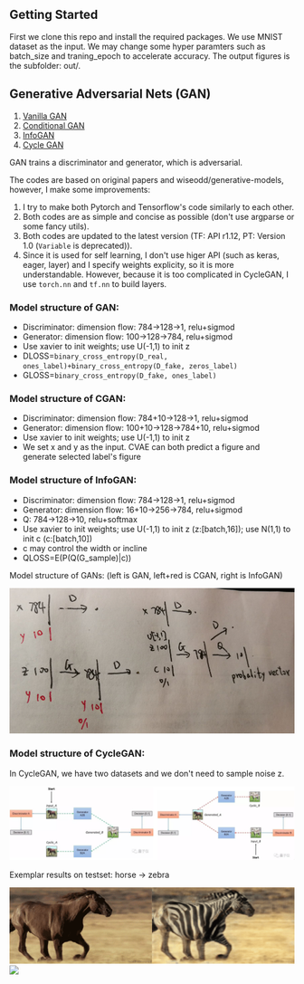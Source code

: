 ## Getting Started
First we clone this repo and install the required packages. We use MNIST dataset as the input. We may change some hyper paramters such as batch_size and traning_epoch to accelerate accuracy. The output figures is the subfolder: out/.

## Generative Adversarial Nets (GAN)
1. [Vanilla GAN](https://arxiv.org/abs/1406.2661)
2. [Conditional GAN](https://arxiv.org/abs/1411.1784)
3. [InfoGAN](https://arxiv.org/abs/1606.03657)
4. [Cycle GAN](https://arxiv.org/pdf/1703.10593.pdf)

GAN trains a discriminator and generator, which is adversarial.

The codes are based on original papers and wiseodd/generative-models, however, I make some improvements:
1. I try to make both Pytorch and Tensorflow's code similarly to each other.
2. Both codes are as simple and concise as possible (don't use argparse or some fancy utils).
3. Both codes are updated to the latest version (TF: API r1.12, PT: Version 1.0 (`Variable` is deprecated)).
4. Since it is used for self learning, I don't use higer API (such as keras, eager, layer) and I specify weights explicity, so it is more understandable. However, because it is too complicated in CycleGAN, I use `torch.nn` and `tf.nn` to build layers.

### Model structure of GAN:
- Discriminator: dimension flow: 784->128->1, relu+sigmod
- Generator: dimension flow: 100->128->784, relu+sigmod
- Use xavier to init weights; use U(-1,1) to init z
- DLOSS=`binary_cross_entropy(D_real, ones_label)+binary_cross_entropy(D_fake, zeros_label)`
- GLOSS=`binary_cross_entropy(D_fake, ones_label)`

### Model structure of CGAN:
- Discriminator: dimension flow: 784+10->128->1, relu+sigmod
- Generator: dimension flow: 100+10->128->784+10, relu+sigmod
- Use xavier to init weights; use U(-1,1) to init z
- We set x and y as the input. CVAE can both predict a figure and generate selected label's figure

### Model structure of InfoGAN:
- Discriminator: dimension flow: 784->128->1, relu+sigmod
- Generator: dimension flow: 16+10->256->784, relu+sigmod
- Q:                                     784->128->10, relu+softmax
- Use xavier to init weights; use U(-1,1) to init z (z:[batch,16]); use N(1,1) to init c (c:[batch,10])
- c may control the width or incline
- QLOSS=E(P(Q(G_sample)|c))

Model structure of GANs: (left is GAN, left+red is CGAN, right is InfoGAN)

![](.././pics/gan_structure.png)

### Model structure of CycleGAN:
In CycleGAN, we have two datasets and we don't need to sample noise z.

![](.././pics/cycle_gan_structure.png)

Exemplar results on testset: horse -> zebra

![](.././pics/horse2zebra.gif)
![](.././pics/horse2zebra1.gif)
